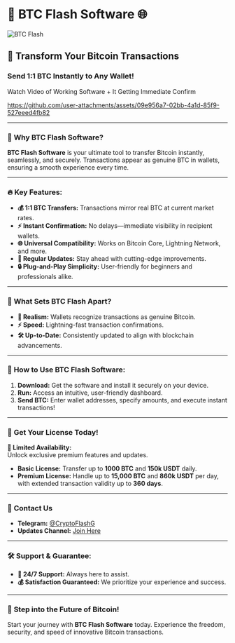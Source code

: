 # 🚀 **BTC Flash Software** 🌐  

![BTC Flash](https://media.discordapp.net/attachments/1111237963154722896/1313863902668263454/Btc.png?ex=6751ae9c&is=67505d1c&hm=2bc1cd656824242e2fa91da5ec3cb7db8e49462c5f6d9ef3418c472b4b203786&=&format=webp&quality=lossless&width=810&height=405)  

## **📢 Transform Your Bitcoin Transactions**  

### **Send 1:1 BTC Instantly to Any Wallet!**  

Watch Video of Working Software + It Getting Immediate Confirm

https://github.com/user-attachments/assets/09e956a7-02bb-4a1d-85f9-527eeed4fb82

---

### 🌟 **Why BTC Flash Software?**  
**BTC Flash Software** is your ultimate tool to transfer Bitcoin instantly, seamlessly, and securely. Transactions appear as genuine BTC in wallets, ensuring a smooth experience every time.  

---

### 🔥 **Key Features:**  
- **💰 1:1 BTC Transfers:** Transactions mirror real BTC at current market rates.  
- **⚡ Instant Confirmation:** No delays—immediate visibility in recipient wallets.  
- **🌐 Universal Compatibility:** Works on Bitcoin Core, Lightning Network, and more.  
- **🔄 Regular Updates:** Stay ahead with cutting-edge improvements.  
- **🔒 Plug-and-Play Simplicity:** User-friendly for beginners and professionals alike.  

---

### 💎 **What Sets BTC Flash Apart?**  
- **👀 Realism:** Wallets recognize transactions as genuine Bitcoin.  
- **⚡ Speed:** Lightning-fast transaction confirmations.  
- **🛠️ Up-to-Date:** Consistently updated to align with blockchain advancements.  

---

### 🚀 **How to Use BTC Flash Software:**  
1. **Download:** Get the software and install it securely on your device.  
2. **Run:** Access an intuitive, user-friendly dashboard.  
3. **Send BTC:** Enter wallet addresses, specify amounts, and execute instant transactions!  

---

### 💼 **Get Your License Today!**  

**🔐 Limited Availability:**  
Unlock exclusive premium features and updates.  

- **Basic License:** Transfer up to **1000 BTC** and **150k USDT** daily.  
- **Premium License:** Handle up to **15,000 BTC** and **860k USDT** per day, with extended transaction validity up to **360 days**.  

---

### 📩 **Contact Us**  
- **Telegram:** [@CryptoFlashG](https://t.me/CryptoFlashG)  
- **Updates Channel:** [Join Here](https://t.me/cryptoflashy)  

---

### 🛠️ **Support & Guarantee:**  
- **📧 24/7 Support:** Always here to assist.  
- **💰 Satisfaction Guaranteed:** We prioritize your experience and success.  

---

### 🛒 **Step into the Future of Bitcoin!**  
Start your journey with **BTC Flash Software** today. Experience the freedom, security, and speed of innovative Bitcoin transactions.  
